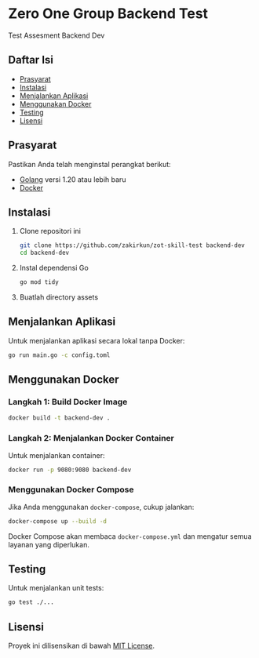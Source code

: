 # Zero One Group Backend Test

Test Assesment Backend Dev

## Daftar Isi

- [Prasyarat](#prasyarat)
- [Instalasi](#instalasi)
- [Menjalankan Aplikasi](#menjalankan-aplikasi)
- [Menggunakan Docker](#menggunakan-docker)
- [Testing](#testing)
- [Lisensi](#lisensi)

## Prasyarat

Pastikan Anda telah menginstal perangkat berikut:

- [Golang](https://golang.org/doc/install) versi 1.20 atau lebih baru
- [Docker](https://www.docker.com/get-started)

## Instalasi

1. Clone repositori ini

    ```sh
    git clone https://github.com/zakirkun/zot-skill-test backend-dev
    cd backend-dev
    ```

2. Instal dependensi Go

    ```sh
    go mod tidy
    ```

3. Buatlah directory assets

## Menjalankan Aplikasi

Untuk menjalankan aplikasi secara lokal tanpa Docker:

```sh
go run main.go -c config.toml
```

## Menggunakan Docker

### Langkah 1: Build Docker Image

```sh
docker build -t backend-dev .
```

### Langkah 2: Menjalankan Docker Container

Untuk menjalankan container:

```sh
docker run -p 9080:9080 backend-dev
```

### Menggunakan Docker Compose

Jika Anda menggunakan `docker-compose`, cukup jalankan:

```sh
docker-compose up --build -d
```

Docker Compose akan membaca `docker-compose.yml` dan mengatur semua layanan yang diperlukan.

## Testing

Untuk menjalankan unit tests:

```sh
go test ./...
```

## Lisensi

Proyek ini dilisensikan di bawah [MIT License](LICENSE).